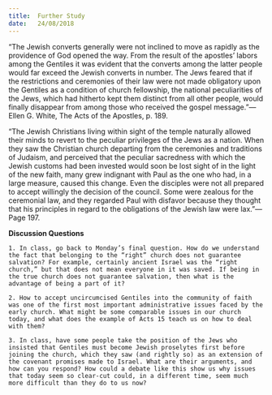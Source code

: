 ```yaml
---
title:  Further Study
date:   24/08/2018
---
```


“The Jewish converts generally were not inclined to move as rapidly as the providence of God opened the way. From the result of the apostles’ labors among the Gentiles it was evident that the converts among the latter people would far exceed the Jewish converts in number. The Jews feared that if the restrictions and ceremonies of their law were not made obligatory upon the Gentiles as a condition of church fellowship, the national peculiarities of the Jews, which had hitherto kept them distinct from all other people, would finally disappear from among those who received the gospel message.”—Ellen G. White, The Acts of the Apostles, p. 189.

“The Jewish Christians living within sight of the temple naturally allowed their minds to revert to the peculiar privileges of the Jews as a nation. When they saw the Christian church departing from the ceremonies and traditions of Judaism, and perceived that the peculiar sacredness with which the Jewish customs had been invested would soon be lost sight of in the light of the new faith, many grew indignant with Paul as the one who had, in a large measure, caused this change. Even the disciples were not all prepared to accept willingly the decision of the council. Some were zealous for the ceremonial law, and they regarded Paul with disfavor because they thought that his principles in regard to the obligations of the Jewish law were lax.”—Page 197.

**Discussion Questions**

`1.	In class, go back to Monday’s final question. How do we understand the fact that belonging to the “right” church does not guarantee salvation? For example, certainly ancient Israel was the “right church,” but that does not mean everyone in it was saved. If being in the true church does not guarantee salvation, then what is the advantage of being a part of it?`

`2.	How to accept uncircumcised Gentiles into the community of faith was one of the first most important administrative issues faced by the early church. What might be some comparable issues in our church today, and what does the example of Acts 15 teach us on how to deal with them?`

`3.	In class, have some people take the position of the Jews who insisted that Gentiles must become Jewish proselytes first before joining the church, which they saw (and rightly so) as an extension of the covenant promises made to Israel. What are their arguments, and how can you respond? How could a debate like this show us why issues that today seem so clear-cut could, in a different time, seem much more difficult than they do to us now?`